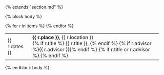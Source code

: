 {% extends "section.md" %}

{% block body %}
<table class="table table-hover">
{% for r in items %}
<tr>
  <td class='col-md-3'>{{ r.dates }}</td>
  <td>
    <strong>{{ r.place }}</strong>, {{ r.location }} <br/>
    {% if r.title %} {{ r.title }}, {% endif %}
    {% if r.advisor %}{{ r.advisor }}{% endif %}
    {% if r.title or r.advisor %}.{% endif %}
  </td>
</tr>
{% endfor %}
</table>

{% endblock body %}
